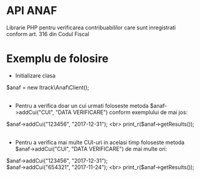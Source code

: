 # API ANAF
Librarie PHP pentru verificarea contribuabililor care sunt inregistrati conform art. 316 din Codul Fiscal

# Exemplu de folosire

- Initializare clasa

$anaf = new Itrack\Anaf\Client(); <br><br>

- Pentru a verifica doar un cui urmati foloseste metoda $anaf->addCui("CUI", "DATA VERIFICARE") conform exemplului de mai jos:

$anaf->addCui("123456", "2017-12-31"); <br>
print_r($anaf->getResults());<br><br>

- Pentru a verifica mai multe CUI-uri in acelasi timp foloseste metoda $anaf->addCui("CUI", "DATA VERIFICARE") de mai multe ori:

$anaf->addCui("123456", "2017-12-31"); <br>
$anaf->addCui("654321", "2017-11-24"); <br>
print_r($anaf->getResults());
